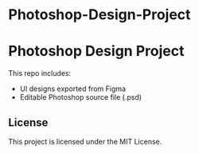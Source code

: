 # Photoshop-Design-Project
# Photoshop Design Project

This repo includes:
- UI designs exported from Figma
- Editable Photoshop source file (.psd)

## License

This project is licensed under the MIT License.
